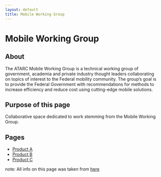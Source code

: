 ```yaml
---
layout: default
title: Mobile Working Group
---
```

# Mobile Working Group

## About
The ATARC Mobile Working Group is a technical working group of government, academia and private industry thought leaders collaborating on topics of interest to the Federal mobility community. The group’s goal is to provide the Federal Government with recommendations for methods to increase efficiency and reduce cost using cutting-edge mobile solutions.

## Purpose of this page
Collaborative space dedicated to work stemming from the Mobile Working Group.

## Pages
<ul>
  <li><a href="http://atarc-example.github.io/Product-A/">Product A</a></li>
  <li><a href="{{site.baseurl}}/product-b/">Product B</a></li>
  <li><a href="{{site.baseurl}}/product-c/">Product C</a></li>
</ul>

note: All info on this page was taken from <a href="http://www.atarc.org/working-groups/mobile/">here</a>
